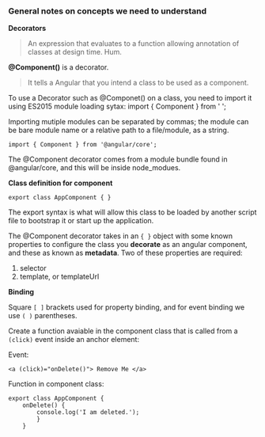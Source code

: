 ### General notes on concepts we need to understand
__Decorators__
> An expression that evaluates to a function allowing annotation
of classes at design time. Hum.
 
__@Component()__ is a decorator.
>It tells a Angular that you intend a class to be used as a component.

To use a Decorator such as @Componet() on a class, you need to import it
using ES2015 module loading sytax: import { Component } from ' ';

Importing mutiple modules can be separated by commas; the module can be bare module name
or a relative path to a file/module, as a string.

```
import { Component } from '@angular/core';
```

The @Component decorator comes from a module bundle
found in @angular/core, and this will be inside node_modues.

__Class definition for component__
```
export class AppComponent { }
```

The export syntax is what will allow this class to be loaded by another script file to 
bootstrap it or start up the application.

The @Component decorator takes in an `{ }` object with some known properties 
to configure the class you __decorate__ as an angular component, and these
as known as __metadata__. Two of these properties are required:
1. selector
2. template, or templateUrl

__Binding__

Square `[ ]` brackets used for property binding, and for event 
binding we use `( )` parentheses. 

Create a function avaiable in the component class that is called
from a `(click)` event inside an anchor element:

Event:

```
<a (click)="onDelete()"> Remove Me </a>
```

Function in component class:

```
export class AppComponent {
    onDelete() {
        console.log('I am deleted.');
        }
    }
```

